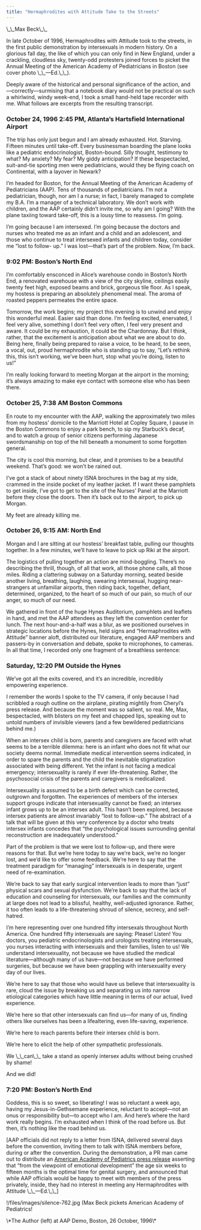 ```yaml
---
title: "Hermaphrodites with Attitude Take to the Streets"
---
```


<p>\_\_Max Beck\_\_  </p>

<p>In late October of 1996, Hermaphrodites with Attitude took to the streets, in the first public demonstration by intersexuals in modern history. On a glorious fall day, the like of which you can only find in New England, under a crackling, cloudless sky, twenty-odd protesters joined forces to picket the Annual Meeting of the American Academy of Pediatricians in Boston (see cover photo \_\_&#8212;Ed.\_\_).  </p>

<p>Deeply aware of the historical and personal significance of the action, and&#8212;correctly&#8212;surmising that a notebook diary would not be practical on such a whirlwind, windy week-end, I took a small hand-held tape recorder with me. What follows are excerpts from the resulting transcript.  </p>

<h3>October 24, 1996 2:45 PM, Atlanta&#8217;s Hartsfield International Airport  </h3>

<p>The trip has only just begun and I am already exhausted. Hot. Starving. Fifteen minutes until take-off. Every businessman boarding the plane looks like a pediatric endocrinologist, Boston-bound. Silly thought, testimony to what? My anxiety? My fear? My giddy anticipation? If these bespectacled, suit-and-tie sporting men were pediatricians, would they be flying coach on Continental, with a layover in Newark?  </p>

<p>I&#8217;m headed for Boston, for the Annual Meeting of the American Academy of Pediatricians (<span class="caps">AAP</span>). Tens of thousands of pediatricians. I&#8217;m not a pediatrician, though, nor am I a nurse; in fact, I barely managed to complete my B.A. I&#8217;m a manager of a technical laboratory. We don&#8217;t work with children, and the <span class="caps">AAP</span> certainly didn&#8217;t invite me, so why am I going? With the plane taxiing toward take-off, this is a lousy time to reassess. I&#8217;m going.  </p>

<p>I&#8217;m going because I am intersexed. I&#8217;m going because the doctors and nurses who treated me as an infant and a child and an adolescent, and those who continue to treat intersexed infants and children today, consider me &#8220;lost to follow- up.&#8221; I was lost&#8212;that&#8217;s part of the problem. Now, I&#8217;m back.  </p>

<h3>9:02 PM: Boston&#8217;s North End  </h3>

<p>I&#8217;m comfortably ensconced in Alice&#8217;s warehouse condo in Boston&#8217;s North End, a renovated warehouse with a view of the city skyline, ceilings easily twenty feet high, exposed beams and brick, gorgeous tile floor. As I speak, my hostess is preparing an absolutely phenomenal meal. The aroma of roasted peppers permeates the entire space.  </p>

<p>Tomorrow, the work begins; my project this evening is to unwind and enjoy this wonderful meal. Easier said than done. I&#8217;m feeling excited, enervated, I feel very alive, something I don&#8217;t feel very often, I feel very present and aware. It could be my exhaustion, it could be the Chardonnay. But I think, rather, that the excitement is anticipation about what we are about to do. Being here, finally being prepared to raise a voice, to be heard, to be seen, a vocal, out, proud hermaphrodite who is standing up to say, &#8220;Let&#8217;s rethink this, this isn&#8217;t working, we&#8217;ve been hurt, stop what you&#8217;re doing, listen to us!&#8221;  </p>

<p>I&#8217;m really looking forward to meeting Morgan at the airport in the morning; it&#8217;s always amazing to make eye contact with someone else who has been there.  </p>

<h3>October 25, 7:38 AM Boston Commons  </h3>

<p>En route to my encounter with the <span class="caps">AAP</span>, walking the approximately two miles from my hostess&#8217; domicile to the Marriott Hotel at Copley Square, I pause in the Boston Commons to enjoy a park bench, to sip my Starbuck&#8217;s decaf, and to watch a group of senior citizens performing Japanese swordsmanship on top of the hill beneath a monument to some forgotten general.  </p>

<p>The city is cool this morning, but clear, and it promises to be a beautiful weekend. That&#8217;s good: we won&#8217;t be rained out.  </p>

<p>I&#8217;ve got a stack of about ninety <span class="caps">ISNA</span> brochures in the bag at my side, crammed in the inside pocket of my leather jacket. If I want these pamphlets to get inside, I&#8217;ve got to get to the site of the Nurses&#8217; Panel at the Marriott before they close the doors. Then it&#8217;s back out to the airport, to pick up Morgan.  </p>

<p>My feet are already killing me.  </p>

<h3>October 26, 9:15 AM: North End  </h3>

<p>Morgan and I are sitting at our hostess&#8217; breakfast table, pulling our thoughts together. In a few minutes, we&#8217;ll have to leave to pick up Riki at the airport.  </p>

<p>The logistics of pulling together an action are mind-boggling. There&#8217;s no describing the thrill, though, of all that work, all those phone calls, all those miles. Riding a clattering subway on a Saturday morning, seated beside another living, breathing, laughing, swearing intersexual, hugging near-strangers at unfamiliar airports, then riding back, together, defiant, determined, organized, to the heart of so much of our pain, so much of our anger, so much of our need.  </p>

<p>We gathered in front of the huge Hynes Auditorium, pamphlets and leaflets in hand, and met the <span class="caps">AAP</span> attendees as they left the convention center for lunch. The next hour-and-a-half was a blur, as we positioned ourselves in strategic locations before the Hynes, held signs and &#8220;Hermaphrodites with Attitude&#8221; banner aloft, distributed our literature, engaged <span class="caps">AAP</span> members and passers-by in conversation and debate, spoke to microphones, to cameras. In all that time, I recorded only one fragment of a breathless sentence:  </p>

<h3>Saturday, 12:20 PM Outside the Hynes  </h3>

<p>We&#8217;ve got all the exits covered, and it&#8217;s an incredible, incredibly empowering experience.  </p>

<p>I remember the words I spoke to the TV camera, if only because I had scribbled a rough outline on the airplane, pirating mightily from Cheryl&#8217;s press release. And because the moment was so salient, so real. Me, Max, bespectacled, with blisters on my feet and chapped lips, speaking out to untold numbers of invisible viewers (and a few bewildered pediatricians behind me.)  </p>

<p>When an intersex child is born, parents and caregivers are faced with what seems to be a terrible dilemma: here is an infant who does not fit what our society deems normal. Immediate medical intervention seems indicated, in order to spare the parents and the child the inevitable stigmatization associated with being different. Yet the infant is not facing a medical emergency; intersexuality is rarely if ever life-threatening. Rather, the psychosocial crisis of the parents and caregivers is medicalized.  </p>

<p>Intersexuality is assumed to be a birth defect which can be corrected, outgrown and forgotten. The experiences of members of the intersex support groups indicate that intersexuality cannot be fixed; an intersex infant grows up to be an intersex adult. This hasn&#8217;t been explored, because intersex patients are almost invariably &#8220;lost to follow-up.&#8221; The abstract of a talk that will be given at this very conference by a doctor who treats intersex infants concedes that &#8220;the psychological issues surrounding genital reconstruction are inadequately understood.&#8221;  </p>

<p>Part of the problem is that we were lost to follow-up, and there were reasons for that. But we&#8217;re here today to say we&#8217;re back, we&#8217;re no longer lost, and we&#8217;d like to offer some feedback. We&#8217;re here to say that the treatment paradigm for &#8220;managing&#8221; intersexuals is in desperate, urgent need of re-examination.  </p>

<p>We&#8217;re back to say that early surgical intervention leads to more than &#8220;just&#8221; physical scars and sexual dysfunction. We&#8217;re back to say that the lack of education and counseling for intersexuals, our families and the community at large does not lead to a blissful, healthy, well-adjusted ignorance. Rather, it too often leads to a life-threatening shroud of silence, secrecy, and self-hatred.  </p>

<p>I&#8217;m here representing over one hundred fifty intersexals throughout North America. One hundred fifty intersexuals are saying: Please! Listen! You doctors, you pediatric endocrinologists and urologists treating intersexuals, you nurses interacting with intersexuals and their families, listen to us! We understand intersexuality, not because we have studied the medical literature&#8212;although many of us have&#8212;not because we have performed surgeries, but because we have been grappling with intersexuality every day of our lives.  </p>

<p>We&#8217;re here to say that those who would have us believe that intersexuality is rare, cloud the issue by breaking us and separating us into narrow etiological categories which have little meaning in terms of our actual, lived experience.  </p>

<p>We&#8217;re here so that other intersexuals can find us&#8212;for many of us, finding others like ourselves has been a lifealtering, even life-saving, experience.  </p>

<p>We&#8217;re here to reach parents before their intersex child is born.  </p>

<p>We&#8217;re here to elicit the help of other sympathetic professionals.  </p>

<p>We \_\_can\_\_ take a stand as openly intersex adults without being crushed by shame!  </p>

<p>And we did!  </p>

<h3>7:20 PM: Boston&#8217;s North End  </h3>

<p>Goddess, this is so sweet, so liberating! I was so reluctant a week ago, having my Jesus-in-Gethsemane experience, reluctant to accept&#8212;not an onus or responsibility but&#8212;to accept who I am. And here&#8217;s where the hard work really begins. I&#8217;m exhausted when I think of the road before us. But then, it&#8217;s nothing like the road behind us.  </p>

<p>[AAP officials did not reply to a letter from <span class="caps">ISNA</span>, delivered several days before the convention, inviting them to talk with <span class="caps">ISNA</span> members before, during or after the convention. During the demonstration, a PR man came out to distribute an <a href="/books/chrysalis/aap">American Academy of Pediatrics press release</a> asserting that &#8220;from the viewpoint of emotional development&#8221; the age six weeks to fifteen months is the optimal time for genital surgery, and announced that while <span class="caps">AAP</span> officials would be happy to meet with members of the press privately, inside, they had no interest in meeting any Hermaphrodites with Attitude \_\_&#8212;Ed.\_\_]  </p>

<p>!/files/images/silence-762.jpg (Max Beck pickets American Academy of Pediatrics!  </p>

<p>\*The Author (left) at <span class="caps">AAP</span> Demo, Boston, 26 October, 1996\*</p>